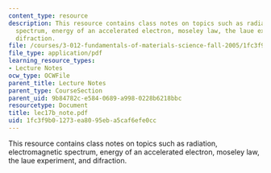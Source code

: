 ```yaml
---
content_type: resource
description: This resource contains class notes on topics such as radiation, electromagnetic
  spectrum, energy of an accelerated electron, moseley law, the laue experiment, and
  difraction.
file: /courses/3-012-fundamentals-of-materials-science-fall-2005/1fc3f9b01273ea8095eba5caf6efe0cc_lec17b_note.pdf
file_type: application/pdf
learning_resource_types:
- Lecture Notes
ocw_type: OCWFile
parent_title: Lecture Notes
parent_type: CourseSection
parent_uid: 9b84782c-e584-0689-a998-0228b6218bbc
resourcetype: Document
title: lec17b_note.pdf
uid: 1fc3f9b0-1273-ea80-95eb-a5caf6efe0cc
---
```

This resource contains class notes on topics such as radiation, electromagnetic spectrum, energy of an accelerated electron, moseley law, the laue experiment, and difraction.

